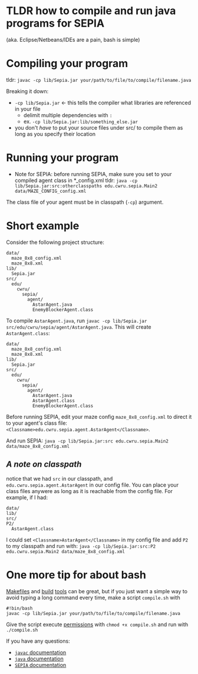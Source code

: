 # TLDR how to compile and run java programs for SEPIA
(aka. Eclipse/Netbeans/IDEs are a pain, bash is simple)

# Compiling your program
tldr: `javac -cp lib/Sepia.jar your/path/to/file/to/compile/filename.java`

Breaking it down:
- `-cp lib/Sepia.jar` <- this tells the compiler what libraries are referenced in your file
    - delimit multiple dependencies with `:`
    - ex. `-cp lib/Sepia.jar:lib/something_else.jar`
- you don't *have* to put your source files under src/ to compile them as long as you specify their location

# Running your program
- Note for SEPIA: before running SEPIA, make sure you set <Classname> to your compiled agent class in *_config.xml
tldr: `java -cp lib/Sepia.jar:src:otherclasspaths edu.cwru.sepia.Main2 data/MAZE_CONFIG_config.xml`

The class file of your agent must be in classpath (`-cp`) argument.

# Short example
Consider the following project structure:
```
data/
  maze_8x8_config.xml
  maze_8x8.xml
lib/
  Sepia.jar
src/
  edu/
    cwru/
      sepia/
        agent/
          AstarAgent.java
          EnemyBlockerAgent.class
```

To compile `AstarAgent.java`, run `javac -cp lib/Sepia.jar src/edu/cwru/sepia/agent/AstarAgent.java`.
This will create `AstarAgent.class`:

```
data/
  maze_8x8_config.xml
  maze_8x8.xml
lib/
  Sepia.jar
src/
  edu/
    cwru/
      sepia/
        agent/
          AstarAgent.java
          AstarAgent.class
          EnemyBlockerAgent.class
```

Before running SEPIA, edit your maze config `maze_8x8_config.xml` to direct it to your agent's class file:
`<Classname>edu.cwru.sepia.agent.AstarAgent</Classname>`.

And run SEPIA: `java -cp lib/Sepia.jar:src edu.cwru.sepia.Main2 data/maze_8x8_config.xml`

## *A note on classpath*

notice that we had `src` in our classpath, and `edu.cwru.sepia.agent.AstarAgent` in our config file.
You can place your class files anywere as long as it is reachable from the config file. For example, if I had:
```
data/
lib/
src/
P2/
  AstarAgent.class
```
I could set `<Classname>AstarAgent</Classname>` in my config file and add `P2` to my classpath and run with:
`java -cp lib/Sepia.jar:src:P2 edu.cwru.sepia.Main2 data/maze_8x8_config.xml`

# One more tip for about bash
[Makefiles](https://www.gnu.org/software/make/manual/make.html#Introduction) and [build](https://gradle.org/) [tools](https://maven.apache.org/) can be great, but if you just want a simple way to avoid typing a long command every time, make a script `compile.sh` with
```
#!bin/bash
javac -cp lib/Sepia.jar your/path/to/file/to/compile/filename.java
```
Give the script execute [permissions](https://linuxcommand.org/lc3_lts0090.php) with `chmod +x compile.sh` and run with `./compile.sh`

If you have any questions:
- [`javac` documentation](https://docs.oracle.com/en/java/javase/13/docs/specs/man/javac.html#:~:text=Description,Java%20source%20files%20and%20classes.)
- [`java` documentation](https://docs.oracle.com/javase/7/docs/technotes/tools/windows/classpath.html)
- [`SEPIA` documentation](http://engr.case.edu/ray_soumya/sepia/html/setup.html#command-line-setup)
